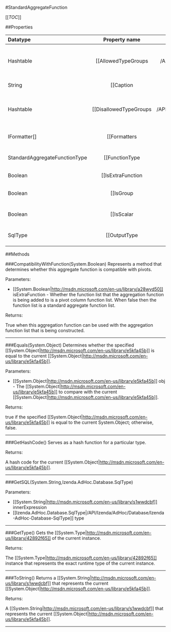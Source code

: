 #StandardAggregateFunction

[[_TOC_]]

##Properties

|Datatype|Property name|Property description|Default Value|
|:-------|:----------:|:-----------------:|:-----------:|
|Hashtable|[[AllowedTypeGroups|/API/Izenda/AdHoc/CodeSamples/Izenda_AdHoc_StandardAggregateFunction_AllowedTypeGroups]]|Gets a list of key/value pairs that define the collection of Izenda.AdHoc.Database.SqlTypeGroups that are valid for this aggregation function.|null|
|String|[[Caption|/API/Izenda/AdHoc/CodeSamples/Izenda_AdHoc_StandardAggregateFunction_Caption]]| Gets the display text that is used for this aggregation function. |String.Empty|
|Hashtable|[[DisallowedTypeGroups|/API/Izenda/AdHoc/CodeSamples/Izenda_AdHoc_StandardAggregateFunction_DisallowedTypeGroups]]|Gets a list of key/value pairs that define the collection of Izenda.AdHoc.Database.SqlTypeGroups that are not valid for this aggregation function.|null|
|IFormatter[]|[[Formatters|/API/Izenda/AdHoc/CodeSamples/Izenda_AdHoc_StandardAggregateFunction_Formatters]]| Gets a set of formatters that can optionally be used to format the results of the aggregation function. |[]|
|StandardAggregateFunctionType|[[FunctionType|/API/Izenda/AdHoc/CodeSamples/Izenda_AdHoc_StandardAggregateFunction_FunctionType]]| Gets the type of function that this aggregation function represents from a list of standard types. |None|
|Boolean|[[IsExtraFunction|/API/Izenda/AdHoc/CodeSamples/Izenda_AdHoc_StandardAggregateFunction_IsExtraFunction]]| Determines whether this function can be used in pivot column function lists. |False|
|Boolean|[[IsGroup|/API/Izenda/AdHoc/CodeSamples/Izenda_AdHoc_StandardAggregateFunction_IsGroup]]| Determines whether this aggregate function requires grouping in order to be used. |False|
|Boolean|[[IsScalar|/API/Izenda/AdHoc/CodeSamples/Izenda_AdHoc_StandardAggregateFunction_IsScalar]]| Determines whether or not this aggregation function is able to accept a group function. |False|
|SqlType|[[OutputType|/API/Izenda/AdHoc/CodeSamples/Izenda_AdHoc_StandardAggregateFunction_OutputType]]| Gets the database type that the resulting output of the aggregate function will use. |Null|


##Methods

###CompatibilityWithFunction(System.Boolean)
 Represents a method that determines whether this aggregate function is compatible with pivots. 

Parameters: 

* [[System.Boolean|http://msdn.microsoft.com/en-us/library/a28wyd50]] isExtraFunction  - Whether the function list that the aggregation function is being added to is a pivot column function list.  When false then the function list is a standard aggregate function list.





Returns:

True when this aggregation function can be used with the aggregation function list that is being constructed.


---


###Equals(System.Object)
Determines whether the specified [[System.Object|http://msdn.microsoft.com/en-us/library/e5kfa45b]] is equal to the current [[System.Object|http://msdn.microsoft.com/en-us/library/e5kfa45b]].

Parameters: 

* [[System.Object|http://msdn.microsoft.com/en-us/library/e5kfa45b]] obj  - The [[System.Object|http://msdn.microsoft.com/en-us/library/e5kfa45b]] to compare with the current [[System.Object|http://msdn.microsoft.com/en-us/library/e5kfa45b]].





Returns:

true if the specified [[System.Object|http://msdn.microsoft.com/en-us/library/e5kfa45b]] is equal to the current System.Object; otherwise, false.


---


###GetHashCode()
 Serves as a hash function for a particular type.  





Returns:

A hash code for the current [[System.Object|http://msdn.microsoft.com/en-us/library/e5kfa45b]].


---


###GetSQL(System.String,Izenda.AdHoc.Database.SqlType)


Parameters: 

* [[System.String|http://msdn.microsoft.com/en-us/library/s1wwdcbf]] innerExpression 
* [[Izenda.AdHoc.Database.SqlType|/API/Izenda/AdHoc/Database/Izenda-AdHoc-Database-SqlType]] type 






---


###GetType()
Gets the [[System.Type|http://msdn.microsoft.com/en-us/library/42892f65]] of the current instance.





Returns:

The [[System.Type|http://msdn.microsoft.com/en-us/library/42892f65]] instance that represents the exact runtime type of the current instance.


---


###ToString()
Returns a [[System.String|http://msdn.microsoft.com/en-us/library/s1wwdcbf]] that represents the current [[System.Object|http://msdn.microsoft.com/en-us/library/e5kfa45b]].





Returns:

A [[System.String|http://msdn.microsoft.com/en-us/library/s1wwdcbf]] that represents the current [[System.Object|http://msdn.microsoft.com/en-us/library/e5kfa45b]].


---


